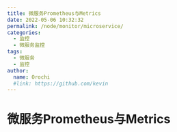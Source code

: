 ```yaml
---
title: 微服务Prometheus与Metrics
date: 2022-05-06 10:32:32
permalink: /node/monitor/microservice/
categories:
  - 监控
  - 微服务监控
tags:
  - 微服务
  - 监控
author: 
  name: Orochi
  #link: https://github.com/kevin
---
```

# 微服务Prometheus与Metrics
